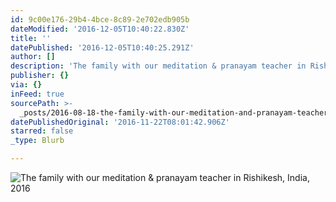 ```yaml
---
id: 9c00e176-29b4-4bce-8c89-2e702edb905b
dateModified: '2016-12-05T10:40:22.830Z'
title: ''
datePublished: '2016-12-05T10:40:25.291Z'
author: []
description: 'The family with our meditation & pranayam teacher in Rishikesh, India, 2016'
publisher: {}
via: {}
inFeed: true
sourcePath: >-
  _posts/2016-08-18-the-family-with-our-meditation-and-pranayam-teacher-in-rishike.md
datePublishedOriginal: '2016-11-22T08:01:42.906Z'
starred: false
_type: Blurb

---
```

![The family with our meditation & pranayam teacher in Rishikesh, India, 2016](https://the-grid-user-content.s3-us-west-2.amazonaws.com/37bec520-18a3-4fe6-91bf-a8db28b200ec.jpg)
